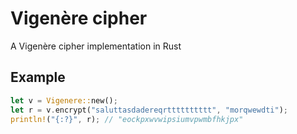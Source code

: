 # Vigenère cipher
A Vigenère cipher implementation in Rust

## Example

```rs
let v = Vigenere::new();
let r = v.encrypt("saluttasdadereqrtttttttttt", "morqwewdti");
println!("{:?}", r); // "eockpxwvwipsiumvpwmbfhkjpx"
```
